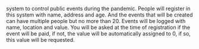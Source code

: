 system to control public events during the pandemic. People will register in this system with name, address and age. 
And the events that will be created can have multiple people but no more than 20. Events will be logged with name, location and value. 
You will be asked at the time of registration if the event will be paid, if not, the value will be automatically assigned to 0, if so, this value will be requested.
